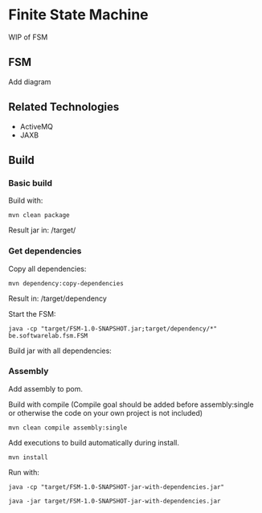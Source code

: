 # Finite State Machine

WIP of FSM

## FSM

Add diagram

## Related Technologies

 * ActiveMQ
 * JAXB

## Build

### Basic build

Build with:

    mvn clean package

Result jar in: /target/

### Get dependencies

Copy all dependencies:

	mvn dependency:copy-dependencies

Result in: /target/dependency

Start the FSM:

	java -cp "target/FSM-1.0-SNAPSHOT.jar;target/dependency/*" be.softwarelab.fsm.FSM

Build jar with all dependencies:

### Assembly

Add assembly to pom.

Build with compile (Compile goal should be added before assembly:single or otherwise the code on your own project is not included)

	mvn clean compile assembly:single

Add executions to build automatically during install.

	mvn install

Run with:

	java -cp "target/FSM-1.0-SNAPSHOT-jar-with-dependencies.jar"

	java -jar target/FSM-1.0-SNAPSHOT-jar-with-dependencies.jar 